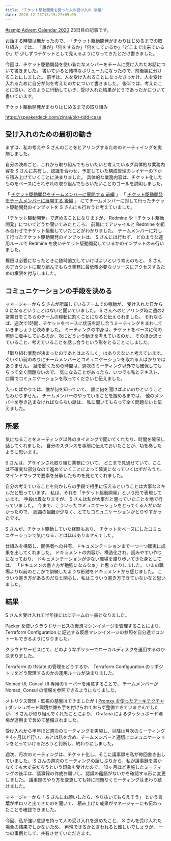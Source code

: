 ```yaml
---
title: "チケット駆動開発を使った人の受け入れ 後編"
date: 2020-12-23T13:15:27+09:00
---
```


[#ssmjp Advent Calendar 2020](https://adventar.org/calendars/5210) 23日目の記事です。

お話する時間は無かったので、
「チケット駆動開発がまわりはじめるまでの取り組み」では、
「誰が」「何をするか」「何をしているか」「どこまで出来ているか」が
少しずつチケットとして見えるようになってきたとだけ書きました。

今回は、チケット駆動開発を使い新たなメンバーをチームに受け入れたお話について書きました。
書いていると結構なボリュームになったので、前後編に分けることにしました。
前半は、人を受け入れることになったきっかけ、人を受け入れるために自分が何を考えたのかについて書きました。
後半では、考えたことに従い、どのように行動していき、受け入れた結果がどうであったかについて書いています。

チケット駆動開発がまわりはじめるまでの取り組み

https://speakerdeck.com/zinrai/okr-tidd-case

## 受け入れのための最初の動き

まずは、私の考えや S さんのことをヒアリングするためのミーティイングを実施しました。

自分の決めごと、これから取り組んでもらいたいと考えているグ具体的な業務内容を
S さんに共有し、認識を合わせ、予定していた構成管理のレイヤーの下から積み上げていくことに決まりました。
具体的な業務内容は、チケット化したものをベースにそれぞれの取り組んでもらいたいことのゴールを説明しました。

「 [チケット駆動開発をチームメンバーに展開する 前編](/okr-tidd-case/introduce-tidd-team-part1) 」
「 [チケット駆動開発をチームメンバーに展開する 後編](/okr-tidd-case/introduce-tidd-team-part2) 」
にてチームメンバーに対して行ったチケット駆動開発のインプットを S さんにも行おうと考えていました。

「チケット駆動開発」で進めることになりますが、
Redmine や「チケット駆動開発」についてどうか聞いてみたところ、
前職にてアジャイルと Redmine を組み合わせでチケット駆動していたことがわかりました。
チームメンバーに対して行ったチケット駆動開発のインプットは、 S さんには行わず、
どのような運用ルールで Redmine を使いチケット駆動開発しているかのインプットのみ行いました。

権限は必要になったときに随時追加していけばよいという考えのもと、
S さんのアカウントに取り組んでもらう業務に最低限必要なリソースにアクセスするための権限を付与しました。

## コミュニケーションの手段を決める

マネージャーから S さんが所属しているチームでの稼動が、
受け入れた日から 0 になるということはないと聞いていました。
S さんへのヒアリング時に週の2営業日をこちらのチームの稼動に割くことになると伝えられました。
それならば、週次で1時間、チケットをベースに状況を話し合うミーティングをまわしていきましょうと決めました。
ミーティングの中身は、チケットをベースに何の何処に着手しているのか、次にどういう動きを考えているのか、
そのほか思っていること、考えていることを話し合うという形をとることにしました。

「取り組む業務が決まったのであとはよろしく」はありえないと考えています。
ぐいぐい前のめりにチームメンバーとコミュニケーションを取れる人ばかりではありません。
話を聞くための時間は、週次のミーティング以外でも確保してもらって全く問題ないので、
気になることがあったら、いつでも私とテキスト、
口頭でコミュニケーションを取ってくださいと伝えました。

入ったばかりでは、誰が何を知っていて、
誰に何を聞けばよいのかということもわかりません。
チームメンバーのやっていることを掴めるまでは、
他のメンバーを巻き込まなければならない話は、
私に聞いてもらって全く問題ないと伝えました。

## 所感

気になることをミーティング以外のタイミングで聞いてくれたり、時間を確保し話してくれました。
自分のスタンスを事前に伝えておいたことが、功を奏したように思います。

S さんは、アサインされ取り組む業務について、
どこまで見通せていて、ここは不確実な部分なので進めていくことによって確実になっていくはずだろうと、
マインドマップで要素を分解したものを見せてくれました。

自分の考えていることを何かしらの手段で相手に伝えるということは大事なスキルだと思っています。
私は、それを「チケット駆動開発」という形で表現しています。
手段は異なりますが、 S さんは私が大事だと思っていたことを地で行っていました。
今まで、こういったコミュニケーションをとってくる人がいなかったので、
認識の齟齬が少なく、とてもコミュニケーションがとりやすかったです。

S さんが、チケット駆動していた経験もあり、
チケットをベースにしたコミュニケーションで気になることはほぼありませんでした。

仕組みを構築し、関係者への共有、ドキュメンテーションまで一つ一つ確実に成果を出してくれました。
ドキュメントの内容が、構造化され、読みやすい作りになっており、
ドキュメンテーションが少ない職場を渡り歩いてきた身としては、
「ドキュメンの書き方が勉強になるなぁ」と思ったりしました。
いまの職場より以前のどこかで訓練したような形跡をドキュメントから感じました。
こういう書き方があるのだなと関心し、私はこういう書き方できていないなと思いました。

## 結果

S さんを受け入れて半年後にはにチームの一員となりました。

Packer を使いクラウドサービスの仮想マシンイメージを管理することにより、
Terraform Configuration に記述する仮想マシンイメージの参照を自分達でコントールできるようになりました。

クラウドサービスにて、どのようなポリシーでローカルディスクを運用するのか決まりました。

Terraform の tfstate の管理をどうするか、
Terraform Configuration のリポジトリをどう管理するのかの運用ルールが決まりました。

Nomad UI, Consul UI 専用のサーバーを用意することで、
チームメンバーが Nomad, Consul の情報を参照できるようになりました。

メトリクス管理・監視の基盤はできましたが ( [Promxy を使ったアーキテクチャ](http://d.zinrai.net/public/posts/promxy-architecture/) )
ダッシュボード環境が誰も手を付けられておらず整備できていませんでしたが、
S さんが取り組んでくれたことにより、 Grafana によるダッシュボード環境が運用まで含めて整備されました。

受け入れから半年ほど週次のミーティングを実施し、以降は月次のミーティングを4ヶ月ほど行い、
あとは私を含め、チームメンバーと適切にコミュニケーションをとっていけるだろうと判断し、終わりにしました。

週次、月次のミーティングは、チケット化し、そこに議事録を私が毎回書き出していました。
S さんの週次のミーティングの話しぶりから、私が議事録を書かなくても大丈夫だろうという印象を受けたので、
10ヶ月ほど実施したミーティングの後半は、議事録の作成お願いし、認識の齟齬がないかを確認する形に変更しました。
議事録のやり方を変更しても特に問題なくミーティングはまわり続けました。

マネージャーから「 S さんにお願いしたら、やり抜いてもらえそう」
という言葉がポロリと出てきたのを聞いて、
積み上げた成果がマネージャーにも伝わったことを確認できました。

今回、私が強い意思を持って人の受け入れを進めたこと、
S さんを受け入れた場合の結果でしかないため、
再現できるかと言われると難しいでしょうが、
一つの事例として、共有させていただきます。
